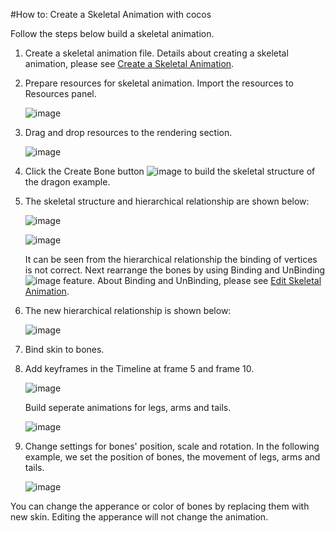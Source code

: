 #How to: Create a Skeletal Animation with cocos

Follow the steps below build a skeletal animation.

1. Create a skeletal animation file. Details about creating a skeletal animation, please see [Create a Skeletal Animation](../CreateSkeletalAnimation/en.md).

2. Prepare resources for skeletal animation. Import the resources to Resources panel.

	![image](../../studio-img/Animation/Sample/13.png)

3. Drag and drop resources to the rendering section.

	![image](../../studio-img/Animation/Sample/14.png)

4. Click the Create Bone button ![image](../../studio-img/Animation/Sample/15.png) to build the skeletal structure of the dragon example.

5. The skeletal structure and hierarchical relationship are shown below:

	![image](../../studio-img/Animation/Sample/16.png)

	![image](../../studio-img/Animation/Sample/17.png)

	It can be seen from the hierarchical relationship the binding of vertices is not correct. Next rearrange the bones by using Binding and UnBinding ![image](../../studio-img/Animation/Sample/18.png) feature. About Binding and UnBinding, please see [Edit Skeletal Animation](../EditSkeletalAnimation/en.md).

6. The new hierarchical relationship is shown below:

	![image](../../studio-img/Animation/Sample/19.png)

7. Bind skin to bones.

8. Add keyframes in the Timeline at frame 5 and frame 10.

	![image](../../studio-img/Animation/Sample/20.png)

	Build seperate animations for legs, arms and tails.

	![image](../../studio-img/Animation/Sample/21.png)

9. Change settings for bones' position, scale and rotation. In the following example, we set the position of bones, the movement of legs, arms and tails.

 	![image](../../studio-img/Animation/Sample/22.gif)

You can change the apperance or color of bones by replacing them with new skin. Editing the apperance will not change the animation.
